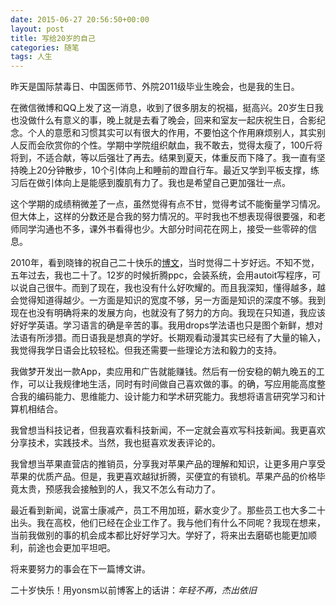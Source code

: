 ```yaml
---
date: 2015-06-27 20:56:50+00:00
layout: post
title: 写给20岁的自己
categories: 随笔
tags: 人生 
---
```


昨天是国际禁毒日、中国医师节、外院2011级毕业生晚会，也是我的生日。

在微信微博和QQ上发了这一消息，收到了很多朋友的祝福，挺高兴。20岁生日我也没做什么有意义的事，晚上就是去看了晚会，回来和室友一起庆祝生日，合影纪念。个人的意愿和习惯其实可以有很大的作用，不要怕这个作用麻烦别人，其实别人反而会欣赏你的个性。学期中学院组织献血，我不敢去，觉得太瘦了，100斤将将到，不适合献，等以后强壮了再去。结果到夏天，体重反而下降了。我一直有坚持晚上20分钟散步，10个引体向上和睡前的蹬自行车。最近又学到平板支撑，练习后在做引体向上是能感到腹肌有力了。我也是希望自己更加强壮一点。

这个学期的成绩稍微差了一点，虽然觉得有点不甘，觉得考试不能衡量学习情况。但大体上，这样的分数还是合我的努力情况的。平时我也不想表现得很要强，和老师同学沟通也不多，课外书看得也少。大部分时间花在网上，接受一些零碎的信息。

2010年，看到晓锋的祝自己二十快乐的[博文](http://www.likespc.cn/blog/a-house-in-a-let-a-happy-birthday.html)，当时觉得二十岁好远。不知不觉，五年过去，我也二十了。12岁的时候折腾ppc，会装系统，会用autoit写程序，可以说自己很牛。而到了现在，我也没有什么好吹耀的。而且我深知，懂得越多，越会觉得知道得越少。一方面是知识的宽度不够，另一方面是知识的深度不够。我到现在也没有明确将来的发展方向，也就没有了努力的方向。我现在只知道，我应该好好学英语。学习语言的确是辛苦的事。我用drops学法语也只是图个新鲜，想对法语有所涉猎。而日语我是想真的学好。长期观看动漫其实已经有了大量的输入，我觉得我学日语会比较轻松。但我还需要一些理论方法和毅力的支持。

我做梦开发出一款App，卖应用和广告就能赚钱。然后有一份安稳的朝九晚五的工作，可以让我规律地生活，同时有时间做自己喜欢做的事。的确，写应用能高度整合我的编码能力、思维能力、设计能力和学术研究能力。我想将语言研究学习和计算机相结合。

我曾想当科技记者，但我喜欢看科技新闻，不一定就会喜欢写科技新闻。我更喜欢分享技术，实践技术。当然，我也挺喜欢发表评论的。

我曾想当苹果直营店的推销员，分享我对苹果产品的理解和知识，让更多用户享受苹果的优质产品。但是，我更喜欢越狱折腾，买便宜的有锁机。苹果产品的价格毕竟太贵，预感我会接触到的人，我又不怎么有动力了。

最近看到新闻，说富士康减产，员工不用加班，薪水变少了。那些员工也大多二十出头。我在高校，他们已经在企业工作了。我与他们有什么不同呢？我现在想来，当前我做别的事的机会成本都比好好学习大。学好了，将来出去磨砺也能更加顺利，前途也会更加平坦吧。

将来要努力的事会在下一篇博文讲。

二十岁快乐！用yonsm以前博客上的话讲：*年轻不再，杰出依旧*
